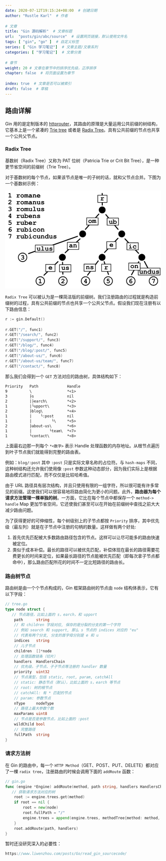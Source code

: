 ```yaml
---
date: 2020-07-12T19:15:24+08:00  # 创建日期
author: "Rustle Karl"  # 作者

# 文章
title: "Gin 源码解析"  # 文章标题
url:  "posts/gin/abc/source"  # 设置网页链接，默认使用文件名
tags: [ "gin", "go" ]  # 自定义标签
series: [ "Gin 学习笔记"]  # 文章主题/文章系列
categories: [ "学习笔记"]  # 文章分类

# 章节
weight: 20 # 文章在章节中的排序优先级，正序排序
chapter: false  # 将页面设置为章节

index: true  # 文章是否可以被索引
draft: false  # 草稿
---
```


## 路由详解

Gin 用的是定制版本的 [httprouter](https://github.com/julienschmidt/httprouter)，其路由的原理是大量运用公共前缀的树结构，它基本上是一个紧凑的 [Trie tree](https://baike.sogou.com/v66237892.htm) 或者是 [Radix Tree](https://baike.sogou.com/v73626121.htm)。具有公共前缀的节点也共享一个公共父节点。

### Radix Tree

基数树（Radix Tree）又称为 PAT 位树（Patricia Trie or Crit Bit Tree），是一种更节省空间的前缀树（Trie Tree）。

对于基数树的每个节点，如果该节点是唯一的子树的话，就和父节点合并。下图为一个基数树示例：

![](../imgs/radix_tree.png)

`Radix Tree` 可以被认为是一棵简洁版的前缀树。我们注册路由的过程就是构造前缀树的过程，具有公共前缀的节点也共享一个公共父节点。假设我们现在注册有以下路由信息：

```go
r := gin.Default()

r.GET("/", func1)
r.GET("/search/", func2)
r.GET("/support/", func3)
r.GET("/blog/", func4)
r.GET("/blog/:post/", func5)
r.GET("/about-us/", func6)
r.GET("/about-us/team/", func7)
r.GET("/contact/", func8)
```

那么我们会得到一个 `GET` 方法对应的路由树，具体结构如下：

```
Priority   Path             Handle
9          \                *<1>
3          ├s               nil
2          |├earch\         *<2>
1          |└upport\        *<3>
2          ├blog\           *<4>
1          |    └:post      nil
1          |         └\     *<5>
2          ├about-us\       *<6>
1          |        └team\  *<7>
1          └contact\        *<8>
```

上面最右边那一列每个 `*<数字>` 表示 Handle 处理函数的内存地址。从根节点遍历到叶子节点我们就能得到完整的路由表。

例如：`blog/:post` 其中 `:post` 只是实际文章名称的占位符。与 `hash-maps` 不同，这种树结构还允许我们使用像 `:post` 参数这种动态部分，因为我们实际上是根据路由模式进行匹配，而不仅仅是比较哈希值。

由于 URL 路径具有层次结构，并且只使用有限的一组字符，所以很可能有许多常见的前缀。这使我们可以很容易地将路由简化为更小的问题。此外，**路由器为每个请求方法管理一棵单独的树**。一方面，它比在每个节点中都保存一个 `method-> handle` Map 更加节省空间，它还使我们甚至可以在开始在前缀树中查找之前大大减少路由问题。

为了获得更好的可伸缩性，每个树级别上的子节点都按 `Priority` 排序，其中优先级（最左列）就是在子节点中注册的句柄的数量。这样做有两个好处:

1. 首先优先匹配被大多数路由路径包含的节点。这样可以让尽可能多的路由快速被定位。
2. 类似于成本补偿。最长的路径可以被优先匹配，补偿体现在最长的路径需要花费更长的时间来定位，如果最长路径的节点能被优先匹配（即每次拿子节点都命中），那么路由匹配所花的时间不一定比短路径的路由长。

### 路由树节点

路由树是由一个个节点构成的，Gin 框架路由树的节点由 `node` 结构体表示，它有以下字段：

```go
// tree.go
type node struct {
   // 节点路径，比如上面的 s，earch，和 upport
	path      string
	// 和 children 字段对应, 保存的是分裂的分支的第一个字符
	// 例如 search 和 support, 那么 s 节点的 indices 对应的 "eu"
	// 代表有两个分支, 分支的首字母分别是 e 和 u
	indices   string
	// 儿子节点
	children  []*node
	// 处理函数链条（切片）
	handlers  HandlersChain
	// 优先级，子节点、子子节点等注册的 handler 数量
	priority  uint32
	// 节点类型，包括 static, root, param, catchAll
	// static: 静态节点（默认），比如上面的 s，earch 等节点
	// root: 树的根节点
	// catchAll: 有 * 匹配的节点
	// param: 参数节点
	nType     nodeType
	// 路径上最大参数个数
	maxParams uint8
	// 节点是否是参数节点，比如上面的 :post
	wildChild bool
	// 完整路径
	fullPath  string
}
```

### 请求方法树

在 Gin 的路由中，每一个 `HTTP Method`（GET、POST、PUT、DELETE）都对应了一棵  `radix tree`，注册路由的时候会调用下面的 `addRoute` 函数：

```go
// gin.go
func (engine *Engine) addRoute(method, path string, handlers HandlersChain) {
   // 获取请求方法对应的树
	root := engine.trees.get(method)
	if root == nil {
		root = new(node)
		root.fullPath = "/"
		engine.trees = append(engine.trees, methodTree{method: method, root: root})
	}
	root.addRoute(path, handlers)
}
```

暂时还没研究深入的必要性：

```go
https://www.liwenzhou.com/posts/Go/read_gin_sourcecode/
```
